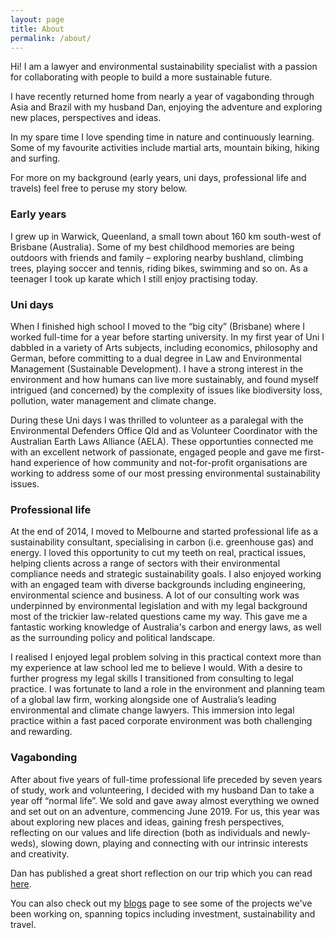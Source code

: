 ```yaml
---
layout: page
title: About
permalink: /about/
---
```


Hi! I am a lawyer and environmental sustainability specialist with a passion for collaborating with people to build a more sustainable future.

I have recently returned home from nearly a year of vagabonding through Asia and Brazil with my husband Dan, enjoying the adventure and exploring new places, perspectives and ideas.

In my spare time I love spending time in nature and continuously learning. Some of my favourite activities include martial arts, mountain biking, hiking and surfing.

For more on my background (early years, uni days, professional life and travels) feel free to peruse my story below.

### Early years
I grew up in Warwick, Queenland, a small town about 160 km south-west of Brisbane (Australia). Some of my best childhood memories are being outdoors with friends and family – exploring nearby bushland, climbing trees, playing soccer and tennis, riding bikes, swimming and so on. As a teenager I took up karate which I still enjoy practising today.

### Uni days
When I finished high school I moved to the “big city” (Brisbane) where I worked full-time for a year before starting university. In my first year of Uni I dabbled in a variety of Arts subjects, including economics, philosophy and German, before committing to a dual degree in Law and Environmental Management (Sustainable Development). I have a strong interest in the environment and how humans can live more sustainably, and found myself intrigued (and concerned) by the complexity of issues like biodiversity loss, pollution, water management and climate change. 

During these Uni days I was thrilled to volunteer as a paralegal with the Environmental Defenders Office Qld and as Volunteer Coordinator with the Australian Earth Laws Alliance (AELA).  These opportunties connected me with an excellent network of passionate, engaged people and gave me first-hand experience of how community and not-for-profit organisations are working to address some of our most pressing environmental sustainability issues.

### Professional life
At the end of 2014, I moved to Melbourne and started professional life as a sustainability consultant, specialising in carbon (i.e. greenhouse gas) and energy.  I loved this opportunity to cut my teeth on real, practical issues, helping clients across a range of sectors with their environmental compliance needs and strategic sustainability goals. I also enjoyed working with an engaged team with diverse backgrounds including engineering, environmental science and business.  A lot of our consulting work was underpinned by environmental legislation and with my legal background most of the trickier law-related questions came my way. This gave me a fantastic working knowledge of Australia's carbon and energy laws, as well as the surrounding policy and political landscape.  

I realised I enjoyed legal problem solving in this practical context more than my experience at law school led me to believe I would. With a desire to further progress my legal skills I transitioned from consulting to legal practice. I was fortunate to land a role in the environment and planning team of a global law firm, working alongside one of Australia’s leading environmental and climate change lawyers. This immersion into legal practice within a fast paced corporate environment was both challenging and rewarding. 

### Vagabonding
After about five years of full-time professional life preceded by seven years of study, work and volunteering, I decided with my husband Dan to take a year off “normal life”.  We sold and gave away almost everything we owned and set out on an adventure, commencing June 2019. For us, this year was about exploring new places and ideas, gaining fresh perspectives, reflecting on our values and life direction (both as individuals and newly-weds), slowing down, playing and connecting with our intrinsic interests and creativity.  

Dan has published a great short reflection on our trip which you can read [here][2].

You can also check out my [blogs][1] page to see some of the projects we've been working on, spanning topics including investment, sustainability and travel.

[1]: https://amyquinton.github.io/
[2]: https://dpnewman.com/trip-finished/


